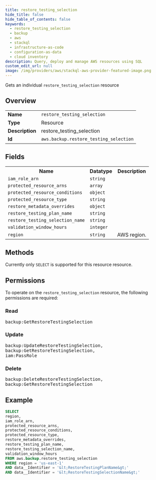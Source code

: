 ```yaml
---
title: restore_testing_selection
hide_title: false
hide_table_of_contents: false
keywords:
  - restore_testing_selection
  - backup
  - aws
  - stackql
  - infrastructure-as-code
  - configuration-as-data
  - cloud inventory
description: Query, deploy and manage AWS resources using SQL
custom_edit_url: null
image: /img/providers/aws/stackql-aws-provider-featured-image.png
---
```

Gets an individual <code>restore_testing_selection</code> resource

## Overview
<table><tbody>
<tr><td><b>Name</b></td><td><code>restore_testing_selection</code></td></tr>
<tr><td><b>Type</b></td><td>Resource</td></tr>
<tr><td><b>Description</b></td><td>restore_testing_selection</td></tr>
<tr><td><b>Id</b></td><td><code>aws.backup.restore_testing_selection</code></td></tr>
</tbody></table>

## Fields
<table><tbody>
<tr><th>Name</th><th>Datatype</th><th>Description</th></tr>
<tr><td><code>iam_role_arn</code></td><td><code>string</code></td><td></td></tr>
<tr><td><code>protected_resource_arns</code></td><td><code>array</code></td><td></td></tr>
<tr><td><code>protected_resource_conditions</code></td><td><code>object</code></td><td></td></tr>
<tr><td><code>protected_resource_type</code></td><td><code>string</code></td><td></td></tr>
<tr><td><code>restore_metadata_overrides</code></td><td><code>object</code></td><td></td></tr>
<tr><td><code>restore_testing_plan_name</code></td><td><code>string</code></td><td></td></tr>
<tr><td><code>restore_testing_selection_name</code></td><td><code>string</code></td><td></td></tr>
<tr><td><code>validation_window_hours</code></td><td><code>integer</code></td><td></td></tr>
<tr><td><code>region</code></td><td><code>string</code></td><td>AWS region.</td></tr>

</tbody></table>

## Methods
Currently only <code>SELECT</code> is supported for this resource resource.

## Permissions

To operate on the <code>restore_testing_selection</code> resource, the following permissions are required:

### Read
<pre>
backup:GetRestoreTestingSelection</pre>

### Update
<pre>
backup:UpdateRestoreTestingSelection,
backup:GetRestoreTestingSelection,
iam:PassRole</pre>

### Delete
<pre>
backup:DeleteRestoreTestingSelection,
backup:GetRestoreTestingSelection</pre>


## Example
```sql
SELECT
region,
iam_role_arn,
protected_resource_arns,
protected_resource_conditions,
protected_resource_type,
restore_metadata_overrides,
restore_testing_plan_name,
restore_testing_selection_name,
validation_window_hours
FROM aws.backup.restore_testing_selection
WHERE region = 'us-east-1'
AND data__Identifier = '&lt;RestoreTestingPlanName&gt;'
AND data__Identifier = '&lt;RestoreTestingSelectionName&gt;'
```
